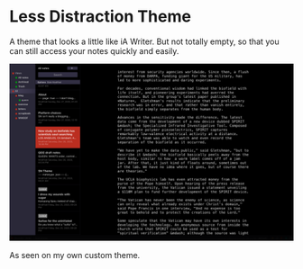 # Less Distraction Theme

A theme that looks a little like iA Writer. But not totally empty, so that you can still access your notes quickly and easily.

![Screenshot](./screenshot.png?raw=true "Less Distraction Theme")

As seen on my own custom theme.
